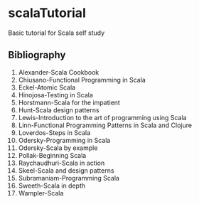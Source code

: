 scalaTutorial
=============

Basic tutorial for Scala self study

## Bibliography

1. Alexander-Scala Cookbook
2. Chiusano-Functional Programming in Scala
3. Eckel-Atomic Scala
4. Hinojosa-Testing in Scala
5. Horstmann-Scala for the impatient
6. Hunt-Scala design patterns
7. Lewis-Introduction to the art of programming using Scala
8. Linn-Functional Programming Patterns in Scala and Clojure
9. Loverdos-Steps in Scala
10. Odersky-Programming in Scala
11. Odersky-Scala by example
12. Pollak-Beginning Scala
13. Raychaudhuri-Scala in action
14. Skeel-Scala and design patterns
15. Subramaniam-Programming Scala
16. Sweeth-Scala in depth
17. Wampler-Scala 
